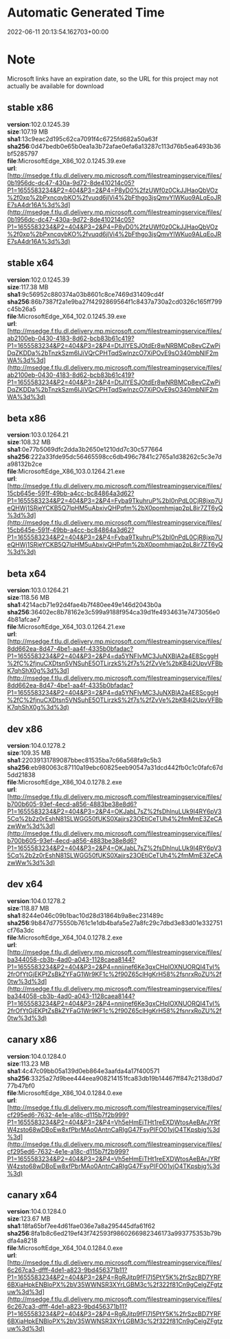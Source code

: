 # Automatic Generated Time
2022-06-11 20:13:54.162703+00:00

# Note
Microsoft links have an expiration date, so the URL for this project may not actually be available for download

## stable x86
**version**:102.0.1245.39  
**size**:107.19 MB  
**sha1**:13c9eac2d195c62ca7091f4c6725fd682a50a63f  
**sha256**:0d47bedb0e65b0ea1a3b72afae0efa6a13287c113d76b5ea6493b36bf5285797  
**file**:MicrosoftEdge_X86_102.0.1245.39.exe  
**url**:[http://msedge.f.tlu.dl.delivery.mp.microsoft.com/filestreamingservice/files/0b1956dc-dc47-430a-9d72-8de410214c05?P1=1655583234&P2=404&P3=2&P4=P8yD0%2fzUWf0z0CkJJHaoQbVOz%2f0xp%2bPxncqvbKO%2fvuqd6jlVi4%2bFthgo3jsQmvYlWKuo9ALqEoJRE7sA4dr16A%3d%3d](http://msedge.f.tlu.dl.delivery.mp.microsoft.com/filestreamingservice/files/0b1956dc-dc47-430a-9d72-8de410214c05?P1=1655583234&P2=404&P3=2&P4=P8yD0%2fzUWf0z0CkJJHaoQbVOz%2f0xp%2bPxncqvbKO%2fvuqd6jlVi4%2bFthgo3jsQmvYlWKuo9ALqEoJRE7sA4dr16A%3d%3d)  

## stable x64
**version**:102.0.1245.39  
**size**:117.38 MB  
**sha1**:9c56952c880374a03b8601c8ce7469d31409cd4f  
**sha256**:86b7387f2a1e9ba27f4292869564f1c8437a730a2cd0326c165ff799c45b26a5  
**file**:MicrosoftEdge_X64_102.0.1245.39.exe  
**url**:[http://msedge.f.tlu.dl.delivery.mp.microsoft.com/filestreamingservice/files/ab2100eb-0430-4183-8d62-bcb83b61c419?P1=1655583234&P2=404&P3=2&P4=DtJIYESJOtdEr8wNRBMCp8evCZwPiDqZKDDa%2bTnzkSzm6IJiVQrCPHTqdSwlnzcO7XiPOvE9sO340mbNIF2mWA%3d%3d](http://msedge.f.tlu.dl.delivery.mp.microsoft.com/filestreamingservice/files/ab2100eb-0430-4183-8d62-bcb83b61c419?P1=1655583234&P2=404&P3=2&P4=DtJIYESJOtdEr8wNRBMCp8evCZwPiDqZKDDa%2bTnzkSzm6IJiVQrCPHTqdSwlnzcO7XiPOvE9sO340mbNIF2mWA%3d%3d)  

## beta x86
**version**:103.0.1264.21  
**size**:108.32 MB  
**sha1**:0e77b5069dfc2dda3b2650e1210dd7c30c577664  
**sha256**:222a33fde95dc56465598cc6db496c7841c2765a1d38262c5c3e7da98132b2ce  
**file**:MicrosoftEdge_X86_103.0.1264.21.exe  
**url**:[http://msedge.f.tlu.dl.delivery.mp.microsoft.com/filestreamingservice/files/15cb645e-591f-49bb-a4cc-bc84864a3d62?P1=1655583234&P2=404&P3=2&P4=Fyba9TkuhruP%2bI0nPdL0CjR8jxp7UeQHWj1SRjeYCKB5Q7lpHM5uAbxivQHPqfm%2bX0pomhmjap2pL8ir7ZT6yQ%3d%3d](http://msedge.f.tlu.dl.delivery.mp.microsoft.com/filestreamingservice/files/15cb645e-591f-49bb-a4cc-bc84864a3d62?P1=1655583234&P2=404&P3=2&P4=Fyba9TkuhruP%2bI0nPdL0CjR8jxp7UeQHWj1SRjeYCKB5Q7lpHM5uAbxivQHPqfm%2bX0pomhmjap2pL8ir7ZT6yQ%3d%3d)  

## beta x64
**version**:103.0.1264.21  
**size**:118.56 MB  
**sha1**:4214acb71e92d4fae4b7f480ee49e146d2043b0a  
**sha256**:36402ec8b78162e3c599a9188f954ca39d1fe4934631e7473056e04b81afcae7  
**file**:MicrosoftEdge_X64_103.0.1264.21.exe  
**url**:[http://msedge.f.tlu.dl.delivery.mp.microsoft.com/filestreamingservice/files/8dd662ea-8d47-4be1-aa4f-4335b0bfadac?P1=1655583234&P2=404&P3=2&P4=da5YNFIvMC3JuNXBlA2a4E8ScggH%2fC%2fjnuCXDtsn5VNSuhE5OTLirzkS%2f7s%2fZvVe%2bKB4i2UpvVFBbK7qhShX0g%3d%3d](http://msedge.f.tlu.dl.delivery.mp.microsoft.com/filestreamingservice/files/8dd662ea-8d47-4be1-aa4f-4335b0bfadac?P1=1655583234&P2=404&P3=2&P4=da5YNFIvMC3JuNXBlA2a4E8ScggH%2fC%2fjnuCXDtsn5VNSuhE5OTLirzkS%2f7s%2fZvVe%2bKB4i2UpvVFBbK7qhShX0g%3d%3d)  

## dev x86
**version**:104.0.1278.2  
**size**:109.35 MB  
**sha1**:22039131789087bbec81535ba7c66a568fa9c5b3  
**sha256**:eb980063c87110a19ebc60825eeb90547a31dcd442fb0c1c0fafc67d5dd21838  
**file**:MicrosoftEdge_X86_104.0.1278.2.exe  
**url**:[http://msedge.f.tlu.dl.delivery.mp.microsoft.com/filestreamingservice/files/b700b605-93ef-4ecd-a856-4883be38e8d6?P1=1655583234&P2=404&P3=2&P4=OKJabL7sZ%2fsDhlnuLUk9I4RY6pV35Cq%2b2z0rEshN81SLWGG50fUKS0Xajjrs23OEtiCeTUh4%2fmMmE3ZeCAzwWw%3d%3d](http://msedge.f.tlu.dl.delivery.mp.microsoft.com/filestreamingservice/files/b700b605-93ef-4ecd-a856-4883be38e8d6?P1=1655583234&P2=404&P3=2&P4=OKJabL7sZ%2fsDhlnuLUk9I4RY6pV35Cq%2b2z0rEshN81SLWGG50fUKS0Xajjrs23OEtiCeTUh4%2fmMmE3ZeCAzwWw%3d%3d)  

## dev x64
**version**:104.0.1278.2  
**size**:118.87 MB  
**sha1**:8244e046c09b1bac10d28d31864b9a8ec231489c  
**sha256**:9b847d775550b761c1e1db4bafa5e27a8fc29c7dbd3e83d01e332751cf76a3dc  
**file**:MicrosoftEdge_X64_104.0.1278.2.exe  
**url**:[http://msedge.f.tlu.dl.delivery.mp.microsoft.com/filestreamingservice/files/ba344058-cb3b-4ad0-a043-1128caea8144?P1=1655583234&P2=404&P3=2&P4=nnijnef6Ke3gxCHpIOXNUORQI4TyI%2frOfYtGjEKPtZsBkZYFaG1Wr9KF1c%2f90Z65clHgKrH58%2fsnrxRoZU%2f0tw%3d%3d](http://msedge.f.tlu.dl.delivery.mp.microsoft.com/filestreamingservice/files/ba344058-cb3b-4ad0-a043-1128caea8144?P1=1655583234&P2=404&P3=2&P4=nnijnef6Ke3gxCHpIOXNUORQI4TyI%2frOfYtGjEKPtZsBkZYFaG1Wr9KF1c%2f90Z65clHgKrH58%2fsnrxRoZU%2f0tw%3d%3d)  

## canary x86
**version**:104.0.1284.0  
**size**:113.23 MB  
**sha1**:4c47c09bb05a139d0eb864e3aafda4a17f400571  
**sha256**:3325a27d9bee444eea908214151fca83db19b14467ff847c2138d0d777b47bf0  
**file**:MicrosoftEdge_X86_104.0.1284.0.exe  
**url**:[http://msedge.f.tlu.dl.delivery.mp.microsoft.com/filestreamingservice/files/cf295ed6-7632-4e1e-a18c-d115b7f2b999?P1=1655583234&P2=404&P3=2&P4=Vh5eHmEiTHt1reEXDWtosAeBArJYRfW4zsto68wDBoEw8xfPbrMAo0AntnCaRIgG47FsyPIFO01yjO4TKpsbjg%3d%3d](http://msedge.f.tlu.dl.delivery.mp.microsoft.com/filestreamingservice/files/cf295ed6-7632-4e1e-a18c-d115b7f2b999?P1=1655583234&P2=404&P3=2&P4=Vh5eHmEiTHt1reEXDWtosAeBArJYRfW4zsto68wDBoEw8xfPbrMAo0AntnCaRIgG47FsyPIFO01yjO4TKpsbjg%3d%3d)  

## canary x64
**version**:104.0.1284.0  
**size**:123.67 MB  
**sha1**:18fa65bf7ee4d61fae036e7a8a295445dfa61f62  
**sha256**:8fa1b8c6ed219ef43f742593f9860266982346173a993775353b79bdfa4a8218  
**file**:MicrosoftEdge_X64_104.0.1284.0.exe  
**url**:[http://msedge.f.tlu.dl.delivery.mp.microsoft.com/filestreamingservice/files/6c267ca3-dfff-4de1-a823-9bd456371b11?P1=1655583234&P2=404&P3=2&P4=RgRJjtp9fFl7I5PtY5K%2frSzcBD7YRF6BXiaHpkENBloPX%2bV35WWNSR3XYrLGBM3c%2f322f81Cn9gCelgZFgtzuw%3d%3d](http://msedge.f.tlu.dl.delivery.mp.microsoft.com/filestreamingservice/files/6c267ca3-dfff-4de1-a823-9bd456371b11?P1=1655583234&P2=404&P3=2&P4=RgRJjtp9fFl7I5PtY5K%2frSzcBD7YRF6BXiaHpkENBloPX%2bV35WWNSR3XYrLGBM3c%2f322f81Cn9gCelgZFgtzuw%3d%3d)  

